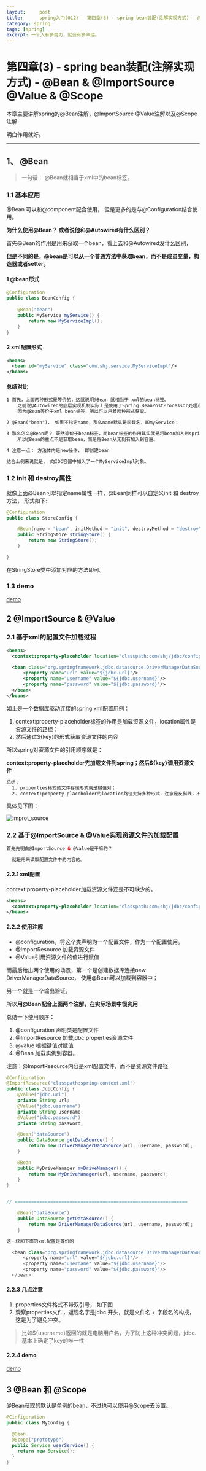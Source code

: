 ```yaml
---
layout:     post
title:      spring入门(012) - 第四章(3) - spring bean装配(注解实现方式) - @Bean & @ImportSource @Value & @Scope
category: spring
tags: [spring]
excerpt: 一个人有多努力，就会有多幸运。
---
```


第四章(3) - spring bean装配(注解实现方式) - @Bean & @ImportSource @Value & @Scope
=======================================

本章主要讲解spring的@Bean注解，@ImportSource @Value注解以及@Scope注解

明白作用就好。

--------------------------------------

1、 @Bean
---------------------------------------

> 一句话： @Bean就相当于xml中的bean标签。

### 1.1 基本应用

@Bean 可以和@component配合使用， 但是更多的是与@Configuration结合使用。

**为什么使用@Bean？ 或者说他和@Autowired有什么区别？**

首先@Bean的作用是用来获取一个bean，看上去和@Autowired没什么区别，

**但是不同的是，@bean是可以从一个普通方法中获取bean，而不是成员变量，构造器或者setter。**

#### 1 @bean形式

```java
@Configuration
public class BeanConfig {
	
	@Bean("bean")
	public MyService myService() {
		return new MyServiceImpl();
	}
}
```

#### 2 xml配置形式

```xml
<beans>
  <bean id="myService" class="com.shj.service.MyServiceImpl"/>
</beans>
```

#### 总结对比

```html
1 首先，上面两种形式是等价的，这就说明@Bean 就相当于 xml的bean标签。
    之前说@Autowired的底层实现机制实际上是使用了Spring.BeanPostProcessor处理逻辑，所以Processor不能用@Autowired获取。
    因为@Bean等价于xml bean标签，所以可以用着两种形式获取。

2 @Bean("bean")， 如果不指定name，那么name默认是函数名，即myService；

3 那么怎么@Bean呢？ 既然等价于bean标签，而bean标签的作用其实就是将bean加入到spring容器中，所以@Bean作用相同。
    所以@Bean的重点不是获取bean，而是将Bean从无到有加入到容器。

4 注意一点： 方法体内是new操作， 即创建bean

结合上例来说就是， 向IOC容器中加入了一个MyServiceImpl对象。

```

### 1.2 init 和 destroy属性

就像上面@Bean可以指定name属性一样，@Bean同样可以自定义init 和 destroy方法， 形式如下:

```java
@Configuration
public class StoreConfig {

	@Bean(name = "bean", initMethod = "init", destroyMethod = "destroy")
	public StringStore stringStore() {
		return new StringStore();
	}

}
```

在StringStore类中添加对应的方法即可。

### 1.3 demo

[demo](https://github.com/hunzino1/spring_round_one/tree/master/muke/cheapter4_bean)


2 @ImportSource & @Value
-------------------------------------------

### 2.1 基于xml的配置文件加载过程

```xml
<beans>
  <context:property-placeholder location="classpath:com/shj/jdbc/config/jdbc.properties"/>

  <bean class="org.springframework.jdbc.datasource.DriverManagerDataSource">
      <property name="url" value="${jdbc.url}"/>
      <property name="username" value="${jdbc.username}"/>
      <property name="password" value="${jdbc.password}"/>
  </bean>
</beans>
```

如上是一个数据库驱动连接的spring xml配置用例：

1. context:property-placeholder标签的作用是加载资源文件，location属性是资源文件的路径；
2. 然后通过${key}的形式获取资源文件的内容

所以spring对资源文件的引用顺序就是： 

**context:property-placeholder先加载文件到spring；然后${key}调用资源文件**

```html
总结：
  1. properties格式的文件存储形式就是键值对；
  2. context:property-placeholder的location路径支持多种形式，注意是反斜线，不是点调用。
```

具体见下图：

![improt_source](https://hunzino1.github.io/assets/images/2019/spring/import_source.png)

### 2.2 基于@ImportSource & @Value实现资源文件的加载配置

```html
首先先明白@ImportSource & @Value是干嘛的？

  就是用来读取配置文件中的内容的。
```

#### 2.2.1 xml配置

context:property-placeholder加载资源文件还是不可缺少的。

```xml
<beans>
  <context:property-placeholder location="classpath:com/shj/jdbc/config/jdbc.properties"/>
</beans>
```

#### 2.2.2 使用注解

- @configuration，将这个类声明为一个配置文件，作为一个配置使用。
- @ImportResource 加载资源文件
- @Value引用资源文件的值进行赋值

而最后给出两个使用的场景，第一个是创建数据库连接new DriverManagerDataSource， 使用@Bean可以加载到容器中；

另一个就是一个输出验证。

所以**用@Bean配合上面两个注解，在实际场景中很实用**

总结一下使用顺序：

1. @configuration 声明类是配置文件
2. @ImportResource 加载jdbc.properties资源文件
3. @value 根据键值对赋值
4. @Bean 加载实例到容器。

注意：@ImportResource内容是xml配置文件，而不是资源文件路径

```java
@Configuration
@ImportResource("classpath:spring-context.xml")
public class JdbcConfig {
    @Value("jdbc.url")
    private String url;
    @Value("jdbc.username")
    private String username;
    @Value("jdbc.password")
    private String password;

    @Bean("dataSource")
    public DataSource getDataSource() {
        return new DriverManagerDataSource(url, username, password);
    }

    @Bean
    public MyDriveManager myDriveManager() {
        return new MyDriveManager(url, username, password);
    }
}


// ===============================================================

    @Bean("dataSource")
    public DataSource getDataSource() {
        return new DriverManagerDataSource(url, username, password);
    }

这一块和下面的xml配置是等价的

  <bean class="org.springframework.jdbc.datasource.DriverManagerDataSource">
      <property name="url" value="${jdbc.url}"/>
      <property name="username" value="${jdbc.username}"/>
      <property name="password" value="${jdbc.password}"/>
  </bean>

```

#### 2.2.3 几点注意

1. properties文件格式不带双引号， 如下图
2. 观察properties文件，返现名字是jdbc.开头，就是文件名 + 字段名的构成，这是为了避免冲突。
> 比如${username}返回的就是电脑用户名，为了防止这种冲突问题，jdbc.基本上确定了key的唯一性 

#### 2.2.4 demo

[demo](https://github.com/hunzino1/spring_round_one/tree/master/muke/cheapter4_bean/src/main/java/com/shj/jdbc/config)

3 @Bean 和 @Scope
-----------------------------------------------

@Bean获取的默认是单例的bean，不过也可以使用@Scope去设置。

```java
@Cinfiguration
public class MyConfig {

  @Bean
  @Scope("prototype")
  public Service userService() {
    return new Service();
  }
}
```
